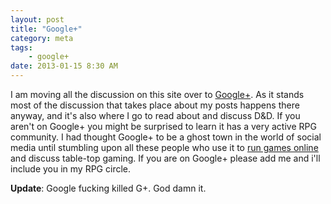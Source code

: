 ```yaml
---
layout: post
title: "Google+"
category: meta
tags:
    - google+
date: 2013-01-15 8:30 AM
---
```


I am moving all the discussion on this site over to [Google+][1]. As it stands most of the discussion that takes place about my posts happens there anyway, and it's also where I go to read about and discuss D&D. If you aren't on Google+ you might be surprised to learn it has a very active RPG community. I had thought Google+ to be a ghost town in the world of social media until stumbling upon all these people who use it to [run games online][2] and discuss table-top gaming. If you are on Google+ please add me and i'll include you in my RPG circle.

**Update**: Google fucking killed G+. God damn it.

[1]: http://plus.google.com
[2]: /blog/online-play